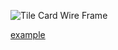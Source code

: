 ---
---

![Tile Card Wire Frame](https://github.com/fitzk/react-tilecard/blob/master/docs/assets/tile-card.png)

[example](https://fitzk.github.io/react-tilecard/example)
